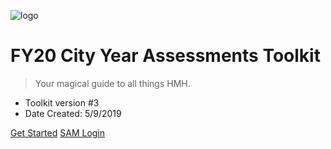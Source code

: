 <!-- _coverpage.md -->

![logo](/_images/logo-cy-white.png ':size=140x120')

# FY20 City Year Assessments Toolkit

> Your magical guide to all things HMH.

- Toolkit version #3
- Date Created: 5/9/2019

[Get Started](ri.md)
[SAM Login](https://h100002412.education.scholastic.com/ScholasticCentral)
